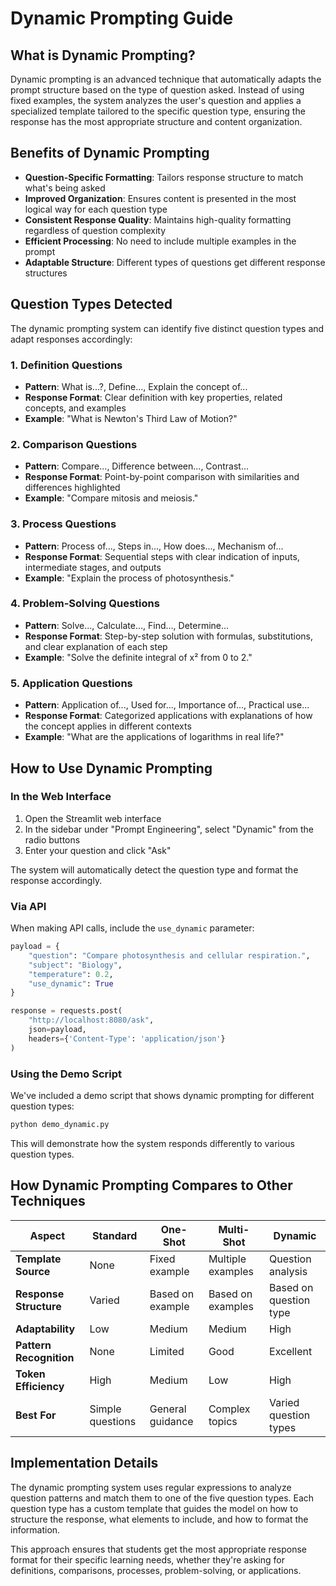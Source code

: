 # Dynamic Prompting Guide

## What is Dynamic Prompting?

Dynamic prompting is an advanced technique that automatically adapts the prompt structure based on the type of question asked. Instead of using fixed examples, the system analyzes the user's question and applies a specialized template tailored to the specific question type, ensuring the response has the most appropriate structure and content organization.

## Benefits of Dynamic Prompting

- **Question-Specific Formatting**: Tailors response structure to match what's being asked
- **Improved Organization**: Ensures content is presented in the most logical way for each question type
- **Consistent Response Quality**: Maintains high-quality formatting regardless of question complexity
- **Efficient Processing**: No need to include multiple examples in the prompt
- **Adaptable Structure**: Different types of questions get different response structures

## Question Types Detected

The dynamic prompting system can identify five distinct question types and adapt responses accordingly:

### 1. Definition Questions

- **Pattern**: What is...?, Define..., Explain the concept of...
- **Response Format**: Clear definition with key properties, related concepts, and examples
- **Example**: "What is Newton's Third Law of Motion?"

### 2. Comparison Questions

- **Pattern**: Compare..., Difference between..., Contrast...
- **Response Format**: Point-by-point comparison with similarities and differences highlighted
- **Example**: "Compare mitosis and meiosis."

### 3. Process Questions

- **Pattern**: Process of..., Steps in..., How does..., Mechanism of...
- **Response Format**: Sequential steps with clear indication of inputs, intermediate stages, and outputs
- **Example**: "Explain the process of photosynthesis."

### 4. Problem-Solving Questions

- **Pattern**: Solve..., Calculate..., Find..., Determine...
- **Response Format**: Step-by-step solution with formulas, substitutions, and clear explanation of each step
- **Example**: "Solve the definite integral of x² from 0 to 2."

### 5. Application Questions

- **Pattern**: Application of..., Used for..., Importance of..., Practical use...
- **Response Format**: Categorized applications with explanations of how the concept applies in different contexts
- **Example**: "What are the applications of logarithms in real life?"

## How to Use Dynamic Prompting

### In the Web Interface

1. Open the Streamlit web interface
2. In the sidebar under "Prompt Engineering", select "Dynamic" from the radio buttons
3. Enter your question and click "Ask"

The system will automatically detect the question type and format the response accordingly.

### Via API

When making API calls, include the `use_dynamic` parameter:

```python
payload = {
    "question": "Compare photosynthesis and cellular respiration.",
    "subject": "Biology",
    "temperature": 0.2,
    "use_dynamic": True
}

response = requests.post(
    "http://localhost:8080/ask",
    json=payload,
    headers={'Content-Type': 'application/json'}
)
```

### Using the Demo Script

We've included a demo script that shows dynamic prompting for different question types:

```bash
python demo_dynamic.py
```

This will demonstrate how the system responds differently to various question types.

## How Dynamic Prompting Compares to Other Techniques

| Aspect                  | Standard         | One-Shot         | Multi-Shot        | Dynamic                |
| ----------------------- | ---------------- | ---------------- | ----------------- | ---------------------- |
| **Template Source**     | None             | Fixed example    | Multiple examples | Question analysis      |
| **Response Structure**  | Varied           | Based on example | Based on examples | Based on question type |
| **Adaptability**        | Low              | Medium           | Medium            | High                   |
| **Pattern Recognition** | None             | Limited          | Good              | Excellent              |
| **Token Efficiency**    | High             | Medium           | Low               | High                   |
| **Best For**            | Simple questions | General guidance | Complex topics    | Varied question types  |

## Implementation Details

The dynamic prompting system uses regular expressions to analyze question patterns and match them to one of the five question types. Each question type has a custom template that guides the model on how to structure the response, what elements to include, and how to format the information.

This approach ensures that students get the most appropriate response format for their specific learning needs, whether they're asking for definitions, comparisons, processes, problem-solving, or applications.
